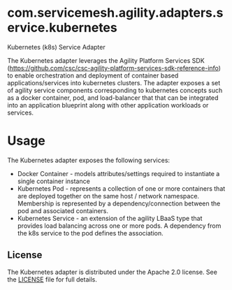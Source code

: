 # com.servicemesh.agility.adapters.service.kubernetes

Kubernetes (k8s) Service Adapter

The Kubernetes adapter leverages the Agility Platform Services SDK (https://github.com/csc/csc-agility-platform-services-sdk-reference-info) to enable orchestration and deployment of container based applications/services into kubernetes clusters. The adapter exposes a set of agility service components corresponding to kubernetes concepts such as a docker container, pod, and load-balancer that that can be integrated into an application blueprint along with other application workloads or services.

# Usage

The Kubernetes adapter exposes the following services:

* Docker Container - models attributes/settings required to instantiate a single container instance
* Kubernetes Pod - represents a collection of one or more containers that are deployed together on the same host / network namespace. Membership is represented by a dependency/connection between the pod and associated containers.
* Kubernetes Service - an extension of the agility LBaaS type that provides load balancing across one or more pods. A dependency from the k8s service to the pod defines the association.


## License
The Kubernetes adapter is distributed under the Apache 2.0 license. See the [LICENSE](https://github.com/csc/com.servicemesh.agility.adapters.core.aws/blob/master/LICENSE) file for full details.
